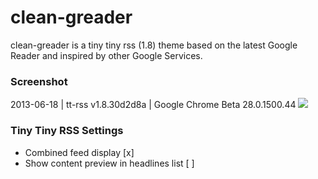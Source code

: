# clean-greader

clean-greader is a tiny tiny rss (1.8) theme based on the latest Google Reader and inspired by other Google Services.

### Screenshot
2013-06-18 | tt-rss v1.8.30d2d8a | Google Chrome Beta 28.0.1500.44
![](https://raw.github.com/naeramarth7/clean-greader/master/img/preview.png)

### Tiny Tiny RSS Settings
* Combined feed display [x]
* Show content preview in headlines list [ ]
